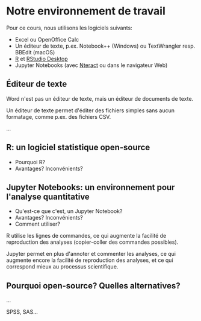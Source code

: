 # Notre environnement de travail

Pour ce cours, nous utilisons les logiciels suivants:

- Excel ou OpenOffice Calc
- Un éditeur de texte, p.ex. Notebook++ (Windows) ou TextWrangler resp. BBEdit (macOS)
- [R](https://www.r-project.org/) et [RStudio Desktop](https://www.rstudio.com/products/rstudio/)
- Jupyter Notebooks (avec [Nteract](https://nteract.io/) ou dans le navigateur Web)


## Éditeur de texte

Word n'est pas un éditeur de texte, mais un éditeur de documents de texte.

Un éditeur de texte permet d'éditer des fichiers simples sans aucun formatage, comme p.ex. des fichiers CSV.

...


## R: un logiciel statistique open-source

- Pourquoi R?
- Avantages? Inconvénients?

## Jupyter Notebooks: un environnement pour l'analyse quantitative

- Qu'est-ce que c'est, un Jupyter Notebook?
- Avantages? Inconvénients?
- Comment utiliser?

R utilise les lignes de commandes, ce qui augmente la facilité de reproduction des analyses (copier-coller des commandes possibles).

Jupyter permet en plus d'annoter et commenter les analyses, ce qui augmente encore la facilité de reproduction des analyses, et ce qui correspond mieux au processus scientifique.


## Pourquoi open-source? Quelles alternatives?

...

SPSS, SAS...
